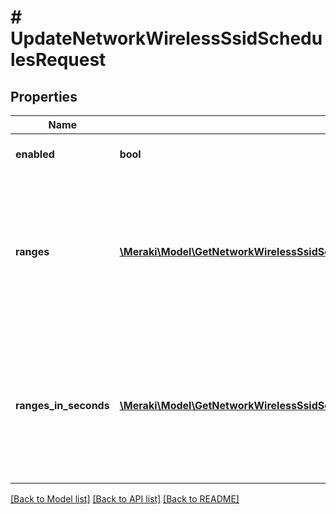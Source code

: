 # # UpdateNetworkWirelessSsidSchedulesRequest

## Properties

Name | Type | Description | Notes
------------ | ------------- | ------------- | -------------
**enabled** | **bool** | If true, the SSID outage schedule is enabled. | [optional]
**ranges** | [**\Meraki\Model\GetNetworkWirelessSsidSchedules200ResponseRangesInner[]**](GetNetworkWirelessSsidSchedules200ResponseRangesInner.md) | List of outage ranges. Has a start date and time, and end date and time. If this parameter is passed in along with rangesInSeconds parameter, this will take precedence. | [optional]
**ranges_in_seconds** | [**\Meraki\Model\GetNetworkWirelessSsidSchedules200ResponseRangesInSecondsInner[]**](GetNetworkWirelessSsidSchedules200ResponseRangesInSecondsInner.md) | List of outage ranges in seconds since Sunday at Midnight. Has a start and end. If this parameter is passed in along with the ranges parameter, ranges will take precedence. | [optional]

[[Back to Model list]](../../README.md#models) [[Back to API list]](../../README.md#endpoints) [[Back to README]](../../README.md)
